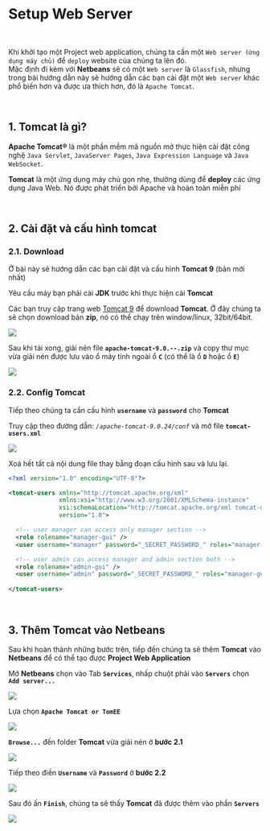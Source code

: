 # Setup Web Server

<br />

Khi khởi tạo một Project web application, chúng ta cần một `Web server (ứng dụng máy chủ)` để `deploy` website của chúng ta lên đó.  
Mặc định đi kèm với **Netbeans** sẽ có một `Web server` là `Glassfish`, nhưng trong bài hướng dẫn này sẽ hướng dẫn các bạn cài đặt một `Web server` khác phổ biến hơn và được ưa thích hơn, đó là `Apache Tomcat`.

<br />

## 1. Tomcat là gì?
**Apache Tomcat®** là một phần mềm mã nguồn mở thực hiện cài đặt công nghệ `Java Servlet`, `JavaServer Pages`, `Java Expression Language` và `Java WebSocket`.

**Tomcat** là một ứng dụng máy chủ gọn nhẹ, thường dùng để **deploy** các ứng dụng Java Web. Nó được phát triển bởi Apache và hoàn toàn miễn phí

<br />

## 2. Cài đặt và cấu hình tomcat

### 2.1. Download
Ở bài này sẽ hướng dẫn các bạn cài đặt và cấu hình **Tomcat 9** (bản mới nhất)

Yêu cầu máy bạn phải cài **JDK** trước khi thực hiện cài **Tomcat**

Các bạn truy cập trang web [Tomcat 9](https://tomcat.apache.org/download-90.cgi) để download **Tomcat**. Ở đây chúng ta sẽ chọn download bản **zip**, nó có thể chạy trên window/linux, 32bit/64bit.

![](https://github.com/AnhDT11/Course-JavaWeb/blob/master/Images/Download_Tomcat.PNG)

Sau khi tải xong, giải nén file **`apache-tomcat-9.0.--.zip`** và copy thư mục vừa giải nén được lưu vào ổ máy tính ngoài ổ **`C`** (có thể là ổ **`D`** hoặc ổ **`E`**)

![](https://github.com/AnhDT11/Course-JavaWeb/blob/master/Images/Tomcat_Folder.PNG)


### 2.2. Config Tomcat
Tiếp theo chúng ta cần cấu hình **`username`** và **`password`** cho **Tomcat**

Truy cập theo đường dẫn: _`/apache-tomcat-9.0.24/conf`_ và mở file **`tomcat-users.xml`**

![](https://github.com/AnhDT11/Course-JavaWeb/blob/master/Images/Config_Tomcat.PNG)

Xoá hết tất cả nội dung file thay bằng đoạn cấu hình sau và lưu lại.
```xml
<?xml version="1.0" encoding="UTF-8"?>

<tomcat-users xmlns="http://tomcat.apache.org/xml"
              xmlns:xsi="http://www.w3.org/2001/XMLSchema-instance"
              xsi:schemaLocation="http://tomcat.apache.org/xml tomcat-users.xsd"
              version="1.0">

  <!-- user manager can access only manager section -->
  <role rolename="manager-gui" />
  <user username="manager" password="_SECRET_PASSWORD_" roles="manager-gui" />

  <!-- user admin can access manager and admin section both -->
  <role rolename="admin-gui" />
  <user username="admin" password="_SECRET_PASSWORD_" roles="manager-gui,admin-gui" />
  
</tomcat-users>
```

<br />

## 3. Thêm Tomcat vào Netbeans
Sau khi hoàn thành những bước trên, tiếp đến chúng ta sẽ thêm **Tomcat** vào **Netbeans** để có thể tạo được **Project Web Application**

Mở **Netbeans** chọn vào Tab **`Services`**, nhấp chuột phải vào **`Servers`** chọn **`Add server...`**

![](https://github.com/AnhDT11/Course-JavaWeb/blob/master/Images/Add_Tomcat.PNG)

Lựa chọn **`Apache Tomcat or TomEE`**

![](https://github.com/AnhDT11/Course-JavaWeb/blob/master/Images/Add_Server_Instance.PNG)

**`Browse...`** đến folder **Tomcat** vừa giải nén ở **bước 2.1**

![](https://github.com/AnhDT11/Course-JavaWeb/blob/master/Images/Add_Tomcat_Browse.PNG)

Tiếp theo điền **`Username`** và **`Password`** ở **bước 2.2**

![](https://github.com/AnhDT11/Course-JavaWeb/blob/master/Images/Add_Tomcat_Fill_Auth.PNG)

Sau đó ấn **`Finish`**, chúng ta sẽ thấy **Tomcat** đã được thêm vào phần **`Servers`**

![](https://github.com/AnhDT11/Course-JavaWeb/blob/master/Images/Add_Tomcat_Done.PNG)

